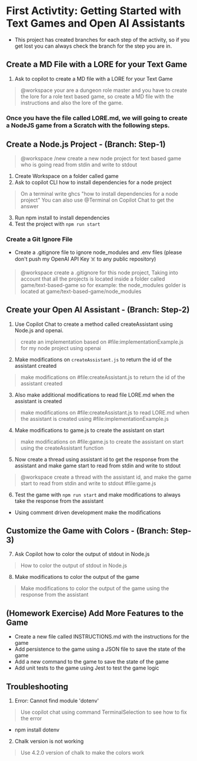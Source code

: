 # First Activtity: Getting Started with Text Games and Open AI Assistants

- This project has created branches for each step of the activity, so if you get lost you can always check the branch for the step you are in.

## Create a MD File with a LORE for your Text Game

1. Ask to copilot to create a MD file with a LORE for your Text Game

> @workspace your are a dungeon role master and you have to create the lore for a role text based game, so create a MD file with the instructions and also the lore of the game.

### Once you have the file called LORE.md, we will going to create a NodeJS game from a Scratch with the following steps.

## Create a Node.js Project - (Branch: Step-1)

> @workspace /new create a new node project for text based game who is going read from stdin and write to stdout

1. Create Workspace on a folder called game
2. Ask to copilot CLI how to install dependencies for a node project

> On a terminal write ghcs "how to install dependencies for a node project"
> You can also use @Terminal on Copilot Chat to get the answer

3. Run npm install to install dependencies
4. Test the project with `npm run start`

### Create a Git Ignore File 

- Create a .gitignore file to ignore node_modules and .env files (please don't push my OpenAI API Key ☠️ to any public repository)  

> @workspace create a .gitignore for this node project, Taking into account that all the projects is located inside a folder called game/text-based-game so for example: the node_modules golder is located at game/text-based-game/node_modules

## Create your Open AI Assistant - (Branch: Step-2)

1. Use Copilot Chat to create a method called createAssistant using Node.js and openai.

> create an implementation based on #file:implementationExample.js for my node project using openai

2. Make modifications on `createAssistant.js` to return the id of the assistant created

> make modifications on #file:createAssistant.js to return the id of the assistant created

3. Also make additional modifications to read file LORE.md when the assistant is created

> make modifications on #file:createAssistant.js to read LORE.md when the assistant is created using #file:implementationExample.js

4. Make modifications to game.js to create the assistant on start

> make modifications on #file:game.js to create the assistant on start using the createAssistant function

5. Now create a thread using assistant id to get the response from the assistant and make game 
start to read from stdin and write to stdout

> @workspace create a thread with the assistant id, and make the game start to read from stdin and write to stdout #file:game.js

6. Test the game with `npm run start` and make modifications to always take the response from the assistant

- Using comment driven development make the modifications

## Customize the Game with Colors - (Branch: Step-3)

7. Ask Copilot how to color the output of stdout in Node.js

> How to color the output of stdout in Node.js 

8. Make modifications to color the output of the game

> Make modifications to color the output of the game using the response from the assistant

## (Homework Exercise) Add More Features to the Game

- Create a new file called INSTRUCTIONS.md with the instructions for the game
- Add persistence to the game using a JSON file to save the state of the game
- Add a new command to the game to save the state of the game
- Add unit tests to the game using Jest to test the game logic

## Troubleshooting

1. Error: Cannot find module 'dotenv'

> Use copilot chat using command TerminalSelection to see how to fix the error
- npm install dotenv

2. Chalk version is not working

> Use 4.2.0 version of chalk to make the colors work
